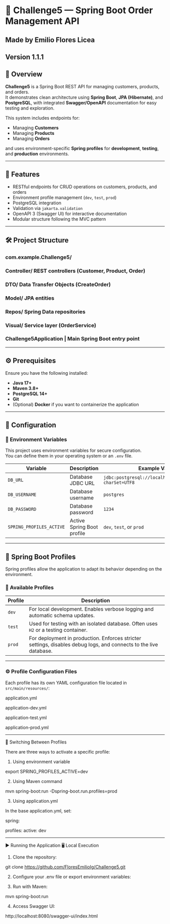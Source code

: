# 🏬 Challenge5 — Spring Boot Order Management API

## Made by Emilio Flores Licea

## Version 1.1.1

## 📌 Overview

**Challenge5** is a Spring Boot REST API for managing customers, products, and orders.  
It demonstrates clean architecture using **Spring Boot**, **JPA (Hibernate)**, and **PostgreSQL**, with integrated **Swagger/OpenAPI** documentation for easy testing and exploration.

This system includes endpoints for:
- Managing **Customers**
- Managing **Products**
- Managing **Orders**

and uses environment-specific **Spring profiles** for **development**, **testing**, and **production** environments.

---

## 🚀 Features

- RESTful endpoints for CRUD operations on customers, products, and orders  
- Environment profile management (`dev`, `test`, `prod`)  
- PostgreSQL integration  
- Validation via `jakarta.validation`  
- OpenAPI 3 (Swagger UI) for interactive documentation  
- Modular structure following the MVC pattern  

---

## 🛠️ Project Structure
 ### com.example.Challenge5/

  ### Controller/ REST controllers (Customer, Product, Order)
  
  ### DTO/ Data Transfer Objects (CreateOrder)
  
  ### Model/ JPA entities
  
  ### Repos/ Spring Data repositories
  
  ### Visual/ Service layer (OrderService)
  
  ### Challenge5Application | Main Spring Boot entry point
  
  ---

## ⚙️ Prerequisites

Ensure you have the following installed:

- **Java 17+**
- **Maven 3.8+**
- **PostgreSQL 14+**
- **Git**
- (Optional) **Docker** if you want to containerize the application

---

## 🧩 Configuration

### 🧾 Environment Variables

This project uses environment variables for secure configuration.  
You can define them in your operating system or an `.env` file.

| Variable          | Description                          | Example Value                          |
|--------------------|--------------------------------------|----------------------------------------|
| `DB_URL`          | Database JDBC URL                    | `jdbc:postgresql://localhost:5432/storedb?charSet=UTF8` |
| `DB_USERNAME`     | Database username                    | `postgres`                             |
| `DB_PASSWORD`     | Database password                    | `1234`                                 |
| `SPRING_PROFILES_ACTIVE` | Active Spring Boot profile       | `dev`, `test`, or `prod`               |

---

## 🌱 Spring Boot Profiles

Spring profiles allow the application to adapt its behavior depending on the environment.

### 🔹 Available Profiles

| Profile | Description |
|----------|--------------|
| `dev`    | For local development. Enables verbose logging and automatic schema updates. |
| `test`   | Used for testing with an isolated database. Often uses `H2` or a testing container. |
| `prod`   | For deployment in production. Enforces stricter settings, disables debug logs, and connects to the live database. |

---

### ⚙️ Profile Configuration Files

Each profile has its own YAML configuration file located in `src/main/resources/`:

application.yml

application-dev.yml

application-test.yml

application-prod.yml

---
🔄 Switching Between Profiles

There are three ways to activate a specific profile:

1. Using environment variable

export SPRING_PROFILES_ACTIVE=dev

2. Using Maven command

mvn spring-boot:run -Dspring-boot.run.profiles=prod

3. Using application.yml

In the base application.yml, set:

spring:

  profiles:
    active: dev

---

▶️ Running the Application
🖥️ Local Execution

1. Clone the repository:

git clone https://github.com/FloresEmilioIg/Challenge5.git

2. Configure your .env file or export environment variables:

  
  
3. Run with Maven:

  mvn spring-boot:run

4. Access Swagger UI:

  http://localhost:8080/swagger-ui/index.html

